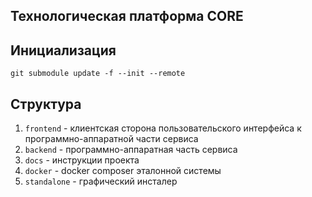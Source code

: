## Технологическая платформа CORE
## Инициализация
```
git submodule update -f --init --remote
```
## Структура
1. `frontend` - клиентская сторона пользовательского интерфейса к программно-аппаратной части сервиса
2. `backend` - программно-аппаратная часть сервиса
3. `docs` - инструкции проекта
4. `docker` - docker composer эталонной системы
5. `standalone` - графический инсталер
